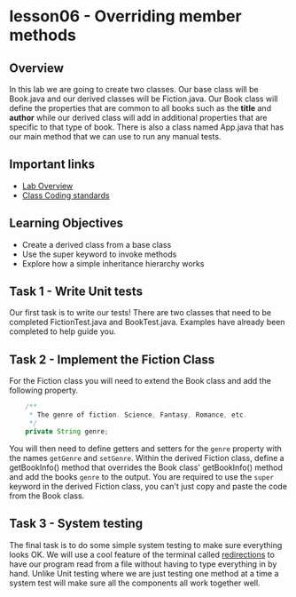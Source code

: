 # lesson06 - Overriding member methods

## Overview

In this lab we are going to create two classes. Our base class will be Book.java and our derived
classes will be Fiction.java. Our Book class will define the properties that are common to all
books such as the **title** and **author** while our  derived class will add in additional
properties that are specific to that type of book. There is also a class named App.java that has
our main method that we can use to run any manual tests.

## Important links

- [Lab Overview]()
- [Class Coding standards](https://shanep-cs2.github.io/docs/coding-standards.html)

## Learning Objectives

- Create a derived class from a base class
- Use the super keyword to invoke methods
- Explore how a simple inheritance hierarchy works

## Task 1 - Write Unit tests

Our first task is to write our tests! There are two classes that need to be completed
FictionTest.java and BookTest.java. Examples have already been completed to help guide you.

## Task 2 - Implement the Fiction Class

For the Fiction class you will need to extend the Book class and add the following property.

```java
    /**
     * The genre of fiction. Science, Fantasy, Romance, etc.
     */
    private String genre;
```

You will then need to define getters and setters for the `genre` property with the names `getGenre`
and `setGenre`. Within the derived Fiction class, define a getBookInfo() method that overrides the
Book class' getBookInfo() method and add the books `genre` to the output. You are required to use
the `super` keyword in the derived Fiction class, you can't just copy and paste the code from the
Book class.


## Task 3 - System testing

The final task is to do some simple system testing to make sure everything looks OK. We will use a cool
feature of the terminal called
[redirections](https://www.gnu.org/software/bash/manual/html_node/Redirections.html) to have our
program read from a file without having to type everything in by hand. Unlike Unit testing where
we are just testing one method at a time a system test will make sure all the components all
work together well. 

